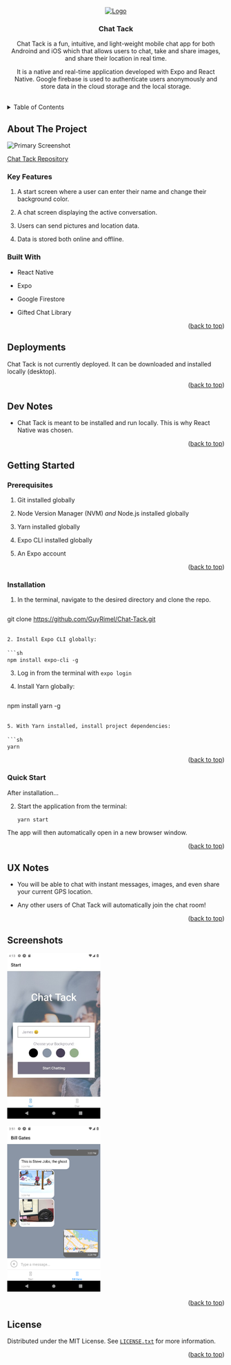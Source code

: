 <!-- Markdown syntax here: https://www.markdownguide.org/basic-syntax/ -->
<a id="readme-top"></a>
<br />

<div align="center">
  <a href="https://guyrimel.github.io/Portfolio-Site/index.html">
    <img src="img/RLogoNoName.ico" alt="Logo" width="80" height="80">
  </a>

  <h3 align="center">Chat Tack</h3>

  <p align="center">
    Chat Tack is a fun, intuitive, and light-weight mobile chat app for both Androind and iOS which that allows users to chat, take and share images, and share their location in real time.
  </p>
  <p>
    It is a native and real-time application developed with Expo and React Native. 
    Google firebase is used to authenticate users anonymously and store data in the cloud storage and the local storage.
  </p>
</div>
<br />

<!-- TABLE OF CONTENTS -->

<details>
  <summary>Table of Contents</summary>
  <ol>
    <li>
      <a href="#about-the-project">About The Project</a>
      <ul>
        <li><a href="#key-features">Key Features</a></li>
        <li><a href="#built-with">Built With</a></li>
        <li><a href="#deployments">Deployments</a></li>
        <li><a href="#dev-notes">Dev Notes</a></li>
      </ul>
    </li>
    <li>
      <a href="#getting-started">Getting Started</a>
      <ul>
        <li><a href="#prerequisites">Prerequisites</a></li>
        <li><a href="#installation">Installation</a></li>
        <li><a href="#quick-start">Quick Start</a></li>
        <li><a href="#ux-notes">UX Notes</a></li>
      </ul>
    </li>
    <li><a href="#license">License</a></li>
  </ol>
</details>

<!-- ABOUT THE PROJECT -->

## About The Project

<!-- SCREENSHOT -->

<img
  alt="Primary Screenshot"
  src="img/screenshots/screenshot00.png"
  style="height: 16rem; width: auto;"
/>

[Chat Tack Repository](https://github.com/GuyRimel/Chat-Tack)

<!-- KEY FEATURES -->

### Key Features

1. A start screen where a user can enter their name and change their background color.

2. A chat screen displaying the active conversation.

3. Users can send pictures and location data.

4. Data is stored both online and offline.

<!-- BUILT WITH -->

### Built With

- React Native

- Expo

- Google Firestore

- Gifted Chat Library

<p align="right">(<a href="#readme-top">back to top</a>)</p>

<!-- DEPLOYMENTS -->
## Deployments

Chat Tack is not currently deployed. It can be downloaded and installed locally (desktop).

<p align="right">(<a href="#readme-top">back to top</a>)</p>

<!-- DEV NOTES -->

## Dev Notes

- Chat Tack is meant to be installed and run locally. This is why React Native was chosen.

<p align="right">(<a href="#readme-top">back to top</a>)</p>

<!-- GETTING STARTED -->

## Getting Started

<!-- PREREQUISITES -->

### Prerequisites

1. Git installed globally

2. Node Version Manager (NVM) *and* Node.js installed globally

3. Yarn installed globally

4. Expo CLI installed globally

5. An Expo account


<p align="right">(<a href="#readme-top">back to top</a>)</p>

<!-- INSTALLATION -->

### Installation

1. In the terminal, navigate to the desired directory and clone the repo.

   ```sh
  git clone https://github.com/GuyRimel/Chat-Tack.git
   ```

2. Install Expo CLI globally:

   ```sh
  npm install expo-cli -g
   ```

3. Log in from the terminal with `expo login`

4. Install Yarn globally:

   ```sh
  npm install yarn -g
   ```

5. With Yarn installed, install project dependencies:

   ```sh
  yarn
   ```

<p align="right">(<a href="#readme-top">back to top</a>)</p>

<!-- QUICK START -->

### Quick Start

After installation...

2. Start the application from the terminal:

   ```sh
   yarn start
   ```

The app will then automatically open in a new browser window.

<p align="right">(<a href="#readme-top">back to top</a>)</p>

<!-- UX NOTES -->

## UX Notes

- You will be able to chat with instant messages, images, and even share your current GPS location.

- Any other users of Chat Tack will automatically join the chat room!

<p align="right">(<a href="#readme-top">back to top</a>)</p>

<!-- SCREENSHOTS -->
## Screenshots

<img
  src="img/screenshots/screenshot00.jpg"
  alt="screenshot"
  style="height: 24rem; width: auto;"
/>

<img
  src="img/screenshots/screenshot01.jpg"
  alt="screenshot"
  style="height: 24rem; width: auto;"
/>

<p align="right">(<a href="#readme-top">back to top</a>)</p>

<!-- LICENSE -->
## License

Distributed under the MIT License. See <a href="LICENSE.txt" target="_blank">`LICENSE.txt`</a> for more information.

<p align="right">(<a href="#readme-top">back to top</a>)</p>
